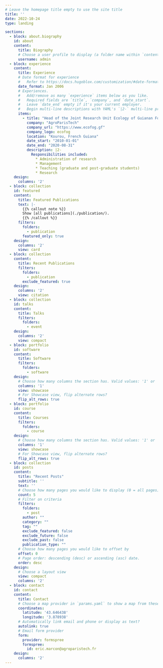```yaml
---
# Leave the homepage title empty to use the site title
title: ''
date: 2022-10-24
type: landing

sections:
  - block: about.biography
    id: about
    content:
      title: Biography
      # Choose a user profile to display (a folder name within `content/authors/`)
      username: admin
  - block: experience
    content:
      title: Experience
      # Date format for experience
      #   Refer to https://docs.hugoblox.com/customization/#date-format
      date_format: Jan 2006
      # Experiences.
      #   Add/remove as many `experience` items below as you like.
      #   Required fields are `title`, `company`, and `date_start`.
      #   Leave `date_end` empty if it's your current employer.
      #   Begin multi-line descriptions with YAML's `|2-` multi-line prefix.
      items:
        - title: "Head of the Joint Research Unit Ecology of Guianan Forests (UMR EcoFoG"
          company: "AgroParisTech"
          company_url: "https://www.ecofog.gf"
          company_logo: ecofog
          location: "Kourou, French Guiana"
          date_start: "2010-01-01"
          date_end: "2020-08-31"
          description: |2-
            Responsibilities included:
              * Administration of research 
              * Management
              * Teaching (graduate and post-graduate students)
              * Research
    design:
      columns: '2'
  - block: collection
    id: featured
    content:
      title: Featured Publications
      text: |-
        {{% callout note %}}
        Show [all publications](./publication/).
        {{% /callout %}}
      filters:
        folders:
          - publication
        featured_only: true
    design:
      columns: '2'
      view: card
  - block: collection
    content:
      title: Recent Publications
      filters:
        folders:
          - publication
        exclude_featured: true
    design:
      columns: '2'
      view: citation
  - block: collection
    id: talks
    content:
      title: Talks
      filters:
        folders:
          - event
    design:
      columns: '2'
      view: compact
  - block: portfolio
    id: software
    content:
      title: Software
      filters:
        folders:
          - software
    design:
      # Choose how many columns the section has. Valid values: '1' or '2'.
      columns: '1'
      view: showcase
      # For Showcase view, flip alternate rows?
      flip_alt_rows: true
  - block: portfolio
    id: course
    content:
      title: Courses
      filters:
        folders:
          - course
    design:
      # Choose how many columns the section has. Valid values: '1' or '2'.
      columns: '1'
      view: showcase
      # For Showcase view, flip alternate rows?
      flip_alt_rows: true
  - block: collection
    id: posts
    content:
      title: "Recent Posts"
      subtitle: ''
      text: ''
      # Choose how many pages you would like to display (0 = all pages)
      count: 5
      # Filter on criteria
      filters:
        folders:
          - post
        author: ""
        category: ""
        tag: ""
        exclude_featured: false
        exclude_future: false
        exclude_past: false
        publication_type: ""
      # Choose how many pages you would like to offset by
      offset: 0
      # Page order: descending (desc) or ascending (asc) date.
      order: desc
    design:
      # Choose a layout view
      view: compact
      columns: '2'
  - block: contact
    id: contact
    content:
      title: Contact
      # Choose a map provider in `params.yaml` to show a map from these coordinates
      coordinates:
        latitude: '43.646438'
        longitude: '3.878938'  
      # Automatically link email and phone or display as text?
      autolink: true
      # Email form provider
      form:
        provider: formspree
        formspree:
          id: eric.marcon@agroparistech.fr
    design:
      columns: '2'
---
```

